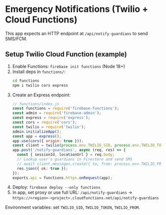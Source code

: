 # Emergency Notifications (Twilio + Cloud Functions)

This app expects an HTTP endpoint at `/api/notify-guardians` to send SMS/FCM.

## Setup Twilio Cloud Function (example)
1. Enable Functions: `firebase init functions` (Node 18+)
2. Install deps in `functions/`:
   ```bash
   cd functions
   npm i twilio cors express
   ```
3. Create an Express endpoint:
   ```js
   // functions/index.js
   const functions = require('firebase-functions');
   const admin = require('firebase-admin');
   const express = require('express');
   const cors = require('cors');
   const twilio = require('twilio');
   admin.initializeApp();
   const app = express();
   app.use(cors({ origin: true }));
   const client = twilio(process.env.TWILIO_SID, process.env.TWILIO_TOKEN);
   app.post('/notify-guardians', async (req, res) => {
     const { sessionId, locationUrl } = req.body;
     // Lookup user's guardians in Firestore and send SMS
     // await client.messages.create({ to, from: process.env.TWILIO_FROM, body });
     res.json({ ok: true });
   });
   exports.api = functions.https.onRequest(app);
   ```
4. Deploy: `firebase deploy --only functions`
5. In app, set proxy or use full URL: `/api/notify-guardians` -> `https://<region>-<project>.cloudfunctions.net/api/notify-guardians`

Environment variables: set `TWILIO_SID`, `TWILIO_TOKEN`, `TWILIO_FROM`.

